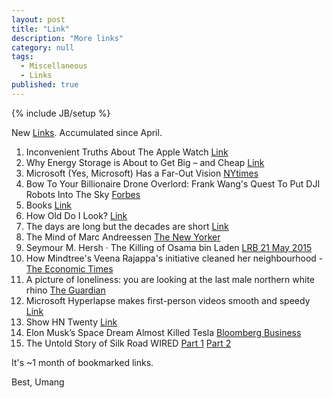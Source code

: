 ```yaml
---
layout: post
title: "Link"
description: "More links"
category: null
tags: 
  - Miscellaneous
  - Links
published: true
---
```


{% include JB/setup %}

<p>
New <a href="http://umangsaini.in/tags.html#Links-ref">Links</a>. Accumulated since April.
</p>

1. Inconvenient Truths About The Apple Watch [Link](https://medium.com/@flyosity/inconvenient-truths-about-the-apple-watch-11bafa44551b)
2. Why Energy Storage is About to Get Big – and Cheap [Link](http://rameznaam.com/2015/04/14/energy-storage-about-to-get-big-and-cheap/)
3. Microsoft (Yes, Microsoft) Has a Far-Out Vision [NYtimes](http://www.nytimes.com/2015/05/03/technology/microsoft-yes-microsoft-has-a-far-out-vision.html?_r=0)
4. Bow To Your Billionaire Drone Overlord: Frank Wang's Quest To Put DJI Robots Into The Sky [Forbes](http://www.forbes.com/sites/ryanmac/2015/05/06/dji-drones-frank-wang-china-billionaire/)
5. Books [Link](http://sivers.org/book)
6. How Old Do I Look? [Link](http://how-old.net/)
7. The days are long but the decades are short [Link](http://blog.samaltman.com/the-days-are-long-but-the-decades-are-short)
8. The Mind of Marc Andreessen [The New Yorker](http://www.newyorker.com/magazine/2015/05/18/tomorrows-advance-man)
9. Seymour M. Hersh · The Killing of Osama bin Laden [LRB 21 May 2015](http://www.lrb.co.uk/v37/n10/seymour-m-hersh/the-killing-of-osama-bin-laden)
10. How Mindtree's Veena Rajappa's initiative cleaned her neighbourhood - [The Economic Times](http://economictimes.indiatimes.com/news/politics-and-nation/how-mindtrees-veena-rajappas-initiative-cleaned-her-neighbourhood/articleshow/47231214.cms)
11. A picture of loneliness: you are looking at the last male northern white rhino [The Guardian](http://www.theguardian.com/commentisfree/2015/may/12/last-male-northern-white-rhino)
12. Microsoft Hyperlapse makes first-person videos smooth and speedy [Link](http://news.microsoft.com/features/microsoft-hyperlapse-makes-first-person-videos-smooth-and-speedy/)
13. Show HN Twenty [Link](https://news.ycombinator.com/item?id=9543005)
14. Elon Musk’s Space Dream Almost Killed Tesla [Bloomberg Business](http://www.bloomberg.com/graphics/2015-elon-musk-spacex/)
15. The Untold Story of Silk Road WIRED [Part 1](http://www.wired.com/2015/04/silk-road-1/) [Part 2](http://www.wired.com/2015/05/silk-road-2/)

It's ~1 month of bookmarked links.

Best, Umang
